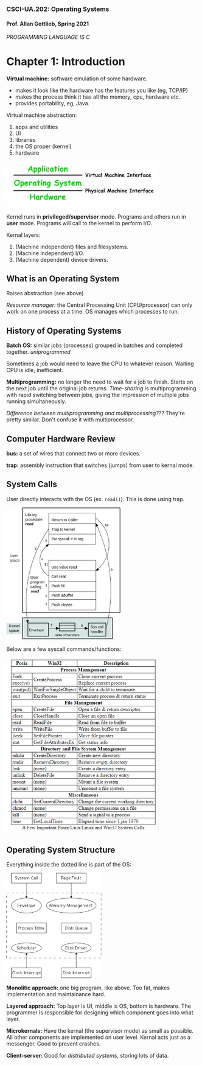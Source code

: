 ### CSCI-UA.202: Operating Systems

#### Prof. Allan Gottlieb, Spring 2021

*PROGRAMMING LANGUAGE IS C*

# Chapter 1: Introduction

__Virtual machine:__ software emulation of some hardware. 
- makes it look like the hardware has the features you like (eg, TCP/IP)
- makes the process think it has all the memory, cpu, hardware etc. 
- provides portability, eg, Java.

Virtual machine abstraction:

1. apps and utilities
2. UI
3. libraries
4. the OS proper (kernel)
5. hardware

<img src="../pictures/virtual-machine.png" width="400">

Kernel runs in __privileged/supervisor__ mode. Programs and others run in __user__ mode. Programs will call to the kernel to perform I/O.

Kernal layers:
1. (Machine independent) files and filesystems.
2. (Machine independent) I/O.
3. (Machine dependent) device drivers.

## What is an Operating System

Raises abstraction (see above)

*Resource manager:* the Central Processing Unit (CPU/processor) can only work on one process at a time. OS manages which processes to run.

## History of Operating Systems

__Batch OS:__ similar jobs (processes) grouped in batches and completed together. *uniprogrammed*

Sometimes a job would need to leave the CPU to whatever reason. Waiting CPU is idle, inefficient.

__Multiprogramming:__ no longer the need to wait for a job to finish. Starts on the next job until the original job returns. *Time-sharing* is multiprogramming with rapid switching between jobs, giving the impression of multiple jobs running simultaneously.

*Difference between multiprogramming and multiprocessing???* They're pretty similar. Don't confuse it with multiprocessor.

## Computer Hardware Review
<!-- elaborate? -->

__bus:__ a set of wires that connect two or more devices.

__trap:__ assembly instruction that switches (jumps) from user to kernal mode.

## System Calls

User directly interacts with the OS (ex. `read()`). This is done using trap.

<img src="../pictures/syscall.png" width="300">

Below are a few syscall commands/functions:

<img src="../pictures/syscalls-list.PNG" width="400">

## Operating System Structure

Everything inside the dotted line is part of the OS:

<img src="../pictures/os-components.png" width="250">

__Monolitic approach:__ one big program, like above. Too fat, makes implementation and maintainance hard.

__Layered approach:__ Top layer is UI, middle is OS, bottom is hardware. The programmer is responsible for designing which component goes into what layer.

__Microkernals:__ Have the kernal (the supervisor mode) as small as possible. All other components are implemented on user level. Kernal acts just as a messenger. Good to prevent crashes.

__Client-server:__ Good for *distributed systems*, storing lots of data. 